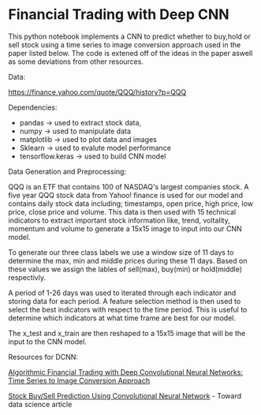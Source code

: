 # Financial Trading with Deep CNN


This python notebook implements a CNN to predict whether to buy,hold or sell stock using a time series to image conversion approach used in the paper listed below. The code is extened off of the ideas in the paper aswell as some deviations from other resources. 

Data: 

https://finance.yahoo.com/quote/QQQ/history?p=QQQ

Dependencies: 
 
  * pandas -> used to extract stock data, 
  * numpy ->  used to manipulate data 
  * matplotlib -> used to plot data and images 
  * Sklearn -> used to evalute model performance
  * tensorflow.keras -> used to build CNN model 

Data Generation and Preprocessing: 

QQQ is an ETF that contains 100 of NASDAQ's largest companies stock. A five year QQQ stock data from Yahoo! finance is used for our model and contains daily stock data including; timestamps, open price, high price, low price, close price and volume. This data is then used with 15 technical indicators to extract important stock information like, trend, voltality, momentum and volume to generate a 15x15 image to input into our CNN model. 

To generate our three class labels we use a window size of 11 days to determine the max, min and middle prices during these 11 days. Based on these values we assign the lables of sell(max), buy(min) or hold(middle) respectivly. 

A period of 1-26 days was used to iterated through each indicator and storing data for each period. A feature selection method is then used to select the best indicators with respect to the time period. This is useful to determine which indicators at what time frame are best for our model. 

The x_test and x_train are then reshaped to a 15x15 image that will be the input to the CNN model. 




Resources for DCNN:

[Algorithmic Financial Trading with Deep Convolutional Neural Networks: Time Series to Image Conversion Approach](https://www.researchgate.net/publication/324802031_Algorithmic_Financial_Trading_with_Deep_Convolutional_Neural_Networks_Time_Series_to_Image_Conversion_Approach)

[Stock Buy/Sell Prediction Using Convolutional Neural Network](https://towardsdatascience.com/stock-market-action-prediction-with-convnet-8689238feae3) - Toward data science article


